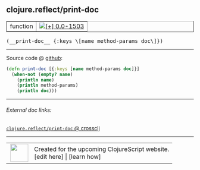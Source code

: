 ## clojure.reflect/print-doc



 <table border="1">
<tr>
<td>function</td>
<td><a href="https://github.com/cljsinfo/cljs-api-docs/tree/0.0-1503"><img valign="middle" alt="[+] 0.0-1503" title="Added in 0.0-1503" src="https://img.shields.io/badge/+-0.0--1503-lightgrey.svg"></a> </td>
</tr>
</table>


 <samp>
(__print-doc__ {:keys \[name method-params doc\]})<br>
</samp>

---







Source code @ [github](https://github.com/clojure/clojurescript/blob/r1835/src/cljs/clojure/reflect.cljs#L38-L42):

```clj
(defn print-doc [{:keys [name method-params doc]}]
  (when-not (empty? name)
    (println name)
    (println method-params)
    (println doc)))
```

<!--
Repo - tag - source tree - lines:

 <pre>
clojurescript @ r1835
└── src
    └── cljs
        └── clojure
            └── <ins>[reflect.cljs:38-42](https://github.com/clojure/clojurescript/blob/r1835/src/cljs/clojure/reflect.cljs#L38-L42)</ins>
</pre>

-->

---



###### External doc links:

[`clojure.reflect/print-doc` @ crossclj](http://crossclj.info/fun/clojure.reflect.cljs/print-doc.html)<br>

---

 <table>
<tr><td>
<img valign="middle" align="right" width="48px" src="http://i.imgur.com/Hi20huC.png">
</td><td>
Created for the upcoming ClojureScript website.<br>
[edit here] | [learn how]
</td></tr></table>

[edit here]:https://github.com/cljsinfo/cljs-api-docs/blob/master/cljsdoc/clojure.reflect/print-doc.cljsdoc
[learn how]:https://github.com/cljsinfo/cljs-api-docs/wiki/cljsdoc-files

<!--

This information was too distracting to show to readers, but I'll leave it
commented here since it is helpful to:

- pretty-print the data used to generate this document
- and show how to retrieve that data



The API data for this symbol:

```clj
{:ns "clojure.reflect",
 :name "print-doc",
 :type "function",
 :signature ["[{:keys [name method-params doc]}]"],
 :source {:code "(defn print-doc [{:keys [name method-params doc]}]\n  (when-not (empty? name)\n    (println name)\n    (println method-params)\n    (println doc)))",
          :title "Source code",
          :repo "clojurescript",
          :tag "r1835",
          :filename "src/cljs/clojure/reflect.cljs",
          :lines [38 42]},
 :full-name "clojure.reflect/print-doc",
 :full-name-encode "clojure.reflect/print-doc",
 :history [["+" "0.0-1503"]]}

```

Retrieve the API data for this symbol:

```clj
;; from Clojure REPL
(require '[clojure.edn :as edn])
(-> (slurp "https://raw.githubusercontent.com/cljsinfo/cljs-api-docs/catalog/cljs-api.edn")
    (edn/read-string)
    (get-in [:symbols "clojure.reflect/print-doc"]))
```

-->
